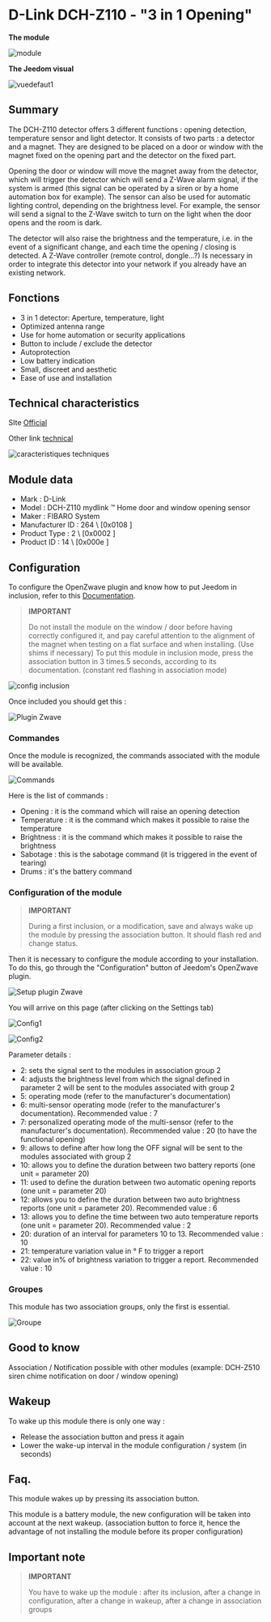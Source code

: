# D-Link DCH-Z110 - "3 in 1 Opening"

**The module**

![module](images/dlink.dchz110/module.jpg)

**The Jeedom visual**

![vuedefaut1](images/dlink.dchz110/vuedefaut1.jpg)

## Summary

The DCH-Z110 detector offers 3 different functions : opening detection, temperature sensor and light detector. It consists of two parts : a detector and a magnet. They are designed to be placed on a door or window with the magnet fixed on the opening part and the detector on the fixed part.

Opening the door or window will move the magnet away from the detector, which will trigger the detector which will send a Z-Wave alarm signal, if the system is armed (this signal can be operated by a siren or by a home automation box for example). The sensor can also be used for automatic lighting control, depending on the brightness level. For example, the sensor will send a signal to the Z-Wave switch to turn on the light when the door opens and the room is dark.

The detector will also raise the brightness and the temperature, i.e. in the event of a significant change, and each time the opening / closing is detected. A Z-Wave controller (remote control, dongle…?) Is necessary in order to integrate this detector into your network if you already have an existing network.

## Fonctions

-   3 in 1 detector: Aperture, temperature, light
-   Optimized antenna range
-   Use for home automation or security applications
-   Button to include / exclude the detector
-   Autoprotection
-   Low battery indication
-   Small, discreet and aesthetic
-   Ease of use and installation

## Technical characteristics

SIte [Official](http://www.dlink.com/-/media/Consumer_Products/DCH/DCH%20Z110/Datasheet/DCH_Z110_Datasheet_FR.pdf)

Other link [technical](http://www.kafkas.gr/uploads/Pdf/182732/DCH-Z120_183010381_01_Z02.PDF)

![caracteristiques techniques](images/dlink.dchz110/caracteristiques_techniques.jpg)

## Module data

-   Mark : D-Link
-   Model : DCH-Z110 mydlink ™ Home door and window opening sensor
-   Maker : FIBARO System
-   Manufacturer ID : 264 \ [0x0108 \]
-   Product Type : 2 \ [0x0002 \]
-   Product ID : 14 \ [0x000e \]

## Configuration

To configure the OpenZwave plugin and know how to put Jeedom in inclusion, refer to this [Documentation](https://doc.jeedom.com/en_US/plugins/automation%20protocol/openzwave/).

> **IMPORTANT**
>
> Do not install the module on the window / door before having correctly configured it, and pay careful attention to the alignment of the magnet when testing on a flat surface and when installing. (Use shims if necessary) To put this module in inclusion mode, press the association button in 3 times.5 seconds, according to its documentation. (constant red flashing in association mode)

![config inclusion](images/dlink.dchz110/config-inclusion.jpg)

Once included you should get this :

![Plugin Zwave](images/dlink.dchz110/apres_inclusion.jpg)

### Commandes

Once the module is recognized, the commands associated with the module will be available.

![Commands](images/dlink.dchz110/commandes.jpg)

Here is the list of commands :

-   Opening : it is the command which will raise an opening detection
-   Temperature : it is the command which makes it possible to raise the temperature
-   Brightness : it is the command which makes it possible to raise the brightness
-   Sabotage : this is the sabotage command (it is triggered in the event of tearing)
-   Drums : it's the battery command

### Configuration of the module

> **IMPORTANT**
>
> During a first inclusion, or a modification, save and always wake up the module by pressing the association button. It should flash red and change status.

Then it is necessary to configure the module according to your installation. To do this, go through the "Configuration" button of Jeedom's OpenZwave plugin.

![Setup plugin Zwave](images/plugin/bouton_configuration.jpg)

You will arrive on this page (after clicking on the Settings tab)

![Config1](images/dlink.dchz110/config1.jpg)

![Config2](images/dlink.dchz110/config2.jpg)

Parameter details :

-   2: sets the signal sent to the modules in association group 2
-   4: adjusts the brightness level from which the signal defined in parameter 2 will be sent to the modules associated with group 2
-   5: operating mode (refer to the manufacturer's documentation)
-   6: multi-sensor operating mode (refer to the manufacturer's documentation). Recommended value : 7
-   7: personalized operating mode of the multi-sensor (refer to the manufacturer's documentation). Recommended value : 20 (to have the functional opening)
-   9: allows to define after how long the OFF signal will be sent to the modules associated with group 2
-   10: allows you to define the duration between two battery reports (one unit = parameter 20)
-   11: used to define the duration between two automatic opening reports (one unit = parameter 20)
-   12: allows you to define the duration between two auto brightness reports (one unit = parameter 20). Recommended value : 6
-   13: allows you to define the time between two auto temperature reports (one unit = parameter 20). Recommended value : 2
-   20: duration of an interval for parameters 10 to 13. Recommended value : 10
-   21: temperature variation value in ° F to trigger a report
-   22: value in% of brightness variation to trigger a report. Recommended value : 10

### Groupes

This module has two association groups, only the first is essential.

![Groupe](images/dlink.dchz110/groupe.jpg)

## Good to know

Association / Notification possible with other modules (example: DCH-Z510 siren chime notification on door / window opening)

## Wakeup

To wake up this module there is only one way :

-   Release the association button and press it again
-   Lower the wake-up interval in the module configuration / system (in seconds)

## Faq.

This module wakes up by pressing its association button.

This module is a battery module, the new configuration will be taken into account at the next wakeup. (association button to force it, hence the advantage of not installing the module before its proper configuration)

## Important note

> **IMPORTANT**
>
> You have to wake up the module : after its inclusion, after a change in configuration, after a change in wakeup, after a change in association groups
